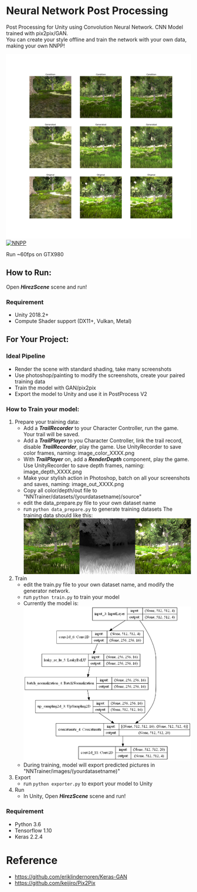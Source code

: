 Neural Network Post Processing
========

Post Processing for Unity using Convolution Neural Network. CNN Model trained with pix2pix/GAN.  
You can create your style offline and train the network with your own data, making your own NNPP!

![model](Imgs/99_0.png)  
[![NNPP](http://img.youtube.com/vi/qYcST5reOzY/0.jpg)](http://www.youtube.com/watch?v=qYcST5reOzY "NNPP")

Run ~60fps on GTX980

## How to Run:

Open ***HirezScene*** scene and run!

### Requirement
* Unity 2018.2+
* Compute Shader support (DX11+, Vulkan, Metal)

## For Your Project:

### Ideal Pipeline 

* Render the scene with standard shading, take many screenshots
* Use photoshop/painting to modify the screenshots, create your paired training data
* Train the model with GAN/pix2pix
* Export the model to Unity and use it in PostProcess V2 


### How to Train your model:

1. Prepare your training data:
	* Add a ***TrailRecorder*** to your Character Controller, run the game. Your trail will be saved.
	* Add a ***TrailPlayer*** to you Character Controller, link the trail record, disable ***TrailRecorder***, play the game. Use UnityRecorder to save color frames, naming: image_color_XXXX.png
	* With ***TrailPlayer*** on, add a ***RenderDepth*** component, play the game. Use UnityRecorder to save depth frames, naming: image_depth_XXXX.png
	* Make your stylish action in Photoshop, batch on all your screenshots and saves, naming: image_out_XXXX.png
	* Copy all color/depth/out file to "NNTrainer/datasets/(yourdatasetname)/source"
	* edit the data_prepare.py file to your own dataset name
	* run ```python data_prepare.py``` to generate training datasets
The training data should like this:
![data](Imgs/image_0009.png)
2. Train
	* edit the train.py file to your own dataset name, and modify the generator network.
	* run ```python train.py``` to train your model
	* Currently the model is:
![model](Imgs/model_architecture.png)  
	* During training, model will export predicted pictures in "NNTrainer/images/(yourdatasetname)"
3. Export
	* run ```python exporter.py``` to export your model to Unity
4. Run
	* In Unity, Open ***HirezScene*** scene and run!

### Requirement
* Python 3.6
* Tensorflow 1.10
* Keras 2.2.4




Reference
========

* https://github.com/eriklindernoren/Keras-GAN  
* https://github.com/keijiro/Pix2Pix
